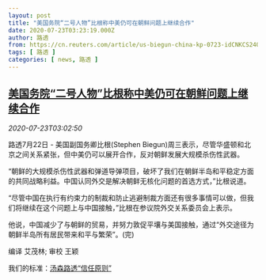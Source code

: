 ```yaml
---
layout: post
title: "美国务院“二号人物”比根称中美仍可在朝鲜问题上继续合作"
date: 2020-07-23T03:23:19.000Z
author: 路透
from: https://cn.reuters.com/article/us-biegun-china-kp-0723-idCNKCS24O08T
tags: [ 路透 ]
categories: [ news, 路透 ]
---
```

<!--1595474599000-->
[美国务院“二号人物”比根称中美仍可在朝鲜问题上继续合作](https://cn.reuters.com/article/us-biegun-china-kp-0723-idCNKCS24O08T)
------

<div>
<div><i>2020-07-23T03:02:50</i></div><div class="StandardArticleBody_body"><p>路透7月22日 - 美国副国务卿比根(Stephen Biegun)周三表示，尽管华盛顿和北京之间关系紧张，但中美仍可以展开合作，反对朝鲜发展大规模杀伤性武器。 </p><p>“朝鲜的大规模杀伤性武器和弹道导弹项目，破坏了我们在朝鲜半岛和平稳定方面的共同战略利益。中国认同外交是解决朝鲜无核化问题的首选方式，”比根说道。 </p><p>“尽管中国在执行有约束力的制裁和防止逃避制裁方面还有很多事情可以做，但我们将继续在这个问题上与中国接触，”比根在参议院外交关系委员会上表示。 </p><p>他说，中国减少了与朝鲜的贸易，并努力敦促平壤与美国接触，通过“外交途径为朝鲜半岛所有居民带来和平与繁荣”。(完) </p><div class="Attribution_container"><div class="Attribution_attribution"><p class="Attribution_content">编译 艾茂林; 审校 王颖 </p></div></div><div class="StandardArticleBody_trustBadgeContainer"><span class="StandardArticleBody_trustBadgeTitle">我们的标准：</span><span class="trustBadgeUrl"><a href="https://www.thomsonreuters.cn/content/dam/openweb/documents/pdf/china/brochures/about-us-1.pdf">汤森路透“信任原则”</a></span></div></div>
</div>
